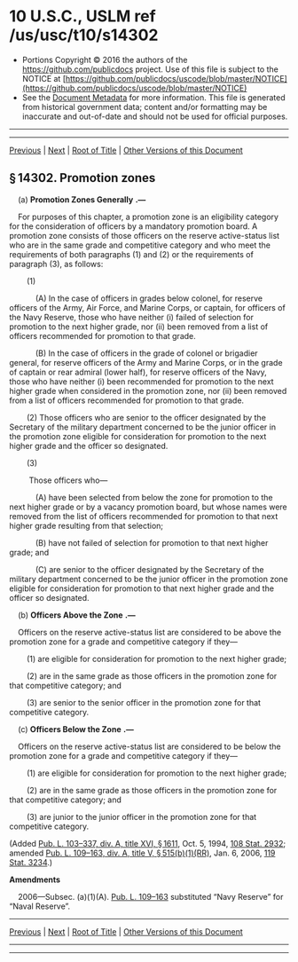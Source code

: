 ---
---

# 10 U.S.C., USLM ref /us/usc/t10/s14302

* Portions Copyright © 2016 the authors of the https://github.com/publicdocs project.
  Use of this file is subject to the NOTICE at [https://github.com/publicdocs/uscode/blob/master/NOTICE](https://github.com/publicdocs/uscode/blob/master/NOTICE)
* See the [Document Metadata](././../../../../../..//README.md) for more information.
  This file is generated from historical government data; content and/or formatting may be inaccurate and out-of-date and should not be used for official purposes.

----------
----------

[Previous](./../../../../../..//us/usc/t10/stE/ptIII/ch1405/m__us_usc_t10_s14301.md) | [Next](./../../../../../..//us/usc/t10/stE/ptIII/ch1405/m__us_usc_t10_s14303.md) | [Root of Title](./../../../../../../) | [Other Versions of this Document](https://publicdocs.github.io/go/links?ns=uslm&ref=%2Fus%2Fusc%2Ft10%2Fs14302)

## § 14302. Promotion zones

    (a)  __Promotion Zones Generally__  __.—__ 

    For purposes of this chapter, a promotion zone is an eligibility category for the consideration of officers by a mandatory promotion board. A promotion zone consists of those officers on the reserve active-status list who are in the same grade and competitive category and who meet the requirements of both paragraphs (1) and (2) or the requirements of paragraph (3), as follows:

        (1)

            (A) In the case of officers in grades below colonel, for reserve officers of the Army, Air Force, and Marine Corps, or captain, for officers of the Navy Reserve, those who have neither (i) failed of selection for promotion to the next higher grade, nor (ii) been removed from a list of officers recommended for promotion to that grade.

            (B) In the case of officers in the grade of colonel or brigadier general, for reserve officers of the Army and Marine Corps, or in the grade of captain or rear admiral (lower half), for reserve officers of the Navy, those who have neither (i) been recommended for promotion to the next higher grade when considered in the promotion zone, nor (ii) been removed from a list of officers recommended for promotion to that grade.

        (2) Those officers who are senior to the officer designated by the Secretary of the military department concerned to be the junior officer in the promotion zone eligible for consideration for promotion to the next higher grade and the officer so designated.

        (3)

         Those officers who—

            (A) have been selected from below the zone for promotion to the next higher grade or by a vacancy promotion board, but whose names were removed from the list of officers recommended for promotion to that next higher grade resulting from that selection;

            (B) have not failed of selection for promotion to that next higher grade; and

            (C) are senior to the officer designated by the Secretary of the military department concerned to be the junior officer in the promotion zone eligible for consideration for promotion to that next higher grade and the officer so designated.

    (b)  __Officers Above the Zone__  __.—__ 

    Officers on the reserve active-status list are considered to be above the promotion zone for a grade and competitive category if they—

        (1) are eligible for consideration for promotion to the next higher grade;

        (2) are in the same grade as those officers in the promotion zone for that competitive category; and

        (3) are senior to the senior officer in the promotion zone for that competitive category.

    (c)  __Officers Below the Zone__  __.—__ 

    Officers on the reserve active-status list are considered to be below the promotion zone for a grade and competitive category if they—

        (1) are eligible for consideration for promotion to the next higher grade;

        (2) are in the same grade as those officers in the promotion zone for that competitive category; and

        (3) are junior to the junior officer in the promotion zone for that competitive category.

(Added [Pub. L. 103–337, div. A, title XVI, § 1611][/us/pl/103/337/s1611], Oct. 5, 1994, [108 Stat. 2932][/us/stat/108/2932]; amended [Pub. L. 109–163, div. A, title V, § 515(b)(1)(RR)][/us/pl/109/163/s515/b/1/RR], Jan. 6, 2006, [119 Stat. 3234][/us/stat/119/3234].)

 __Amendments__ 

    2006—Subsec. (a)(1)(A). [Pub. L. 109–163][/us/pl/109/163] substituted “Navy Reserve” for “Naval Reserve”.

----------

[Previous](./../../../../../..//us/usc/t10/stE/ptIII/ch1405/m__us_usc_t10_s14301.md) | [Next](./../../../../../..//us/usc/t10/stE/ptIII/ch1405/m__us_usc_t10_s14303.md) | [Root of Title](./../../../../../../) | [Other Versions of this Document](https://publicdocs.github.io/go/links?ns=uslm&ref=%2Fus%2Fusc%2Ft10%2Fs14302)

----------
----------

[/us/pl/103/337/s1611]: https://publicdocs.github.io/go/links?ns=uslm&ref=%2Fus%2Fpl%2F103%2F337%2Fs1611
[/us/stat/108/2932]: https://publicdocs.github.io/go/links?ns=uslm&ref=%2Fus%2Fstat%2F108%2F2932
[/us/pl/109/163/s515/b/1/RR]: https://publicdocs.github.io/go/links?ns=uslm&ref=%2Fus%2Fpl%2F109%2F163%2Fs515%2Fb%2F1%2FRR
[/us/stat/119/3234]: https://publicdocs.github.io/go/links?ns=uslm&ref=%2Fus%2Fstat%2F119%2F3234
[/us/pl/109/163]: https://publicdocs.github.io/go/links?ns=uslm&ref=%2Fus%2Fpl%2F109%2F163


